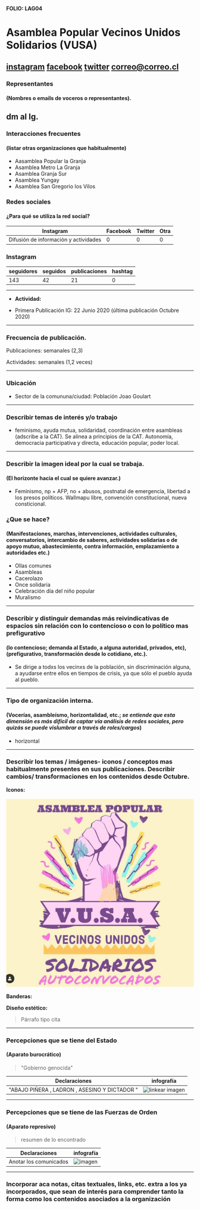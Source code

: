 #### FOLIO: LAG04
# Asamblea Popular Vecinos Unidos Solidarios (VUSA)

[instagram](https://www.instagram.com/vusa_lagranja/)
[facebook]()
[twitter]()
<correo@correo.cl>
---

### Representantes
#### (Nombres o emails de voceros o representantes).
dm al Ig. 
---
### Interacciones frecuentes
#### (listar otras organizaciones que habitualmente)
* Aasamblea Popular la Granja
* Asamblea Metro La Granja 
* Asamblea Granja Sur 
* Asamblea Yungay 
* Asamblea San Gregorio los Vilos

### Redes sociales
#### ¿Para qué se utiliza la red social?
| Instagram | Facebook | Twitter | Otra 
|---|---|---|---|
|Difusión de información y actividades|0|0| 0|

### **Instagram**
| seguidores | seguidos | publicaciones | hashtag 
|---|---|---|---|
|143|42|21| 0

---

* **Actividad:**   

* Primera Publicación IG: 22 Junio 2020 (última publicación Octubre 2020)
---
### Frecuencia de publicación.

Publicaciones: semanales (2,3)

Actividades: semanales (1,2 veces)

---
### Ubicación
* Sector de la comununa/ciudad: Población Joao Goulart
---
### Describir temas de interés y/o trabajo
* feminismo, ayuda mutua, solidaridad, coordinación entre asambleas (adscribe a la CAT). Se alinea a principios de la CAT. Autonomía, democracia participativa y directa, educación popular, poder local. 
---
### Describir la imagen ideal por la cual se trabaja.
#### (El horizonte hacia el cual se quiere avanzar.)
* Feminismo, np + AFP, no + abusos, postnatal de emergencia, libertad a los presos políticos. Wallmapu libre, convención constitucional, nueva consticional. 

### ¿Que se hace?
#### (Manifestaciones, marchas, intervenciones, actividades culturales, conversatorios, intercambio de saberes, actividades solidarias o de apoyo mutuo, abastecimiento, contra información, emplazamiento a autoridades etc.)
* Ollas comunes
* Asambleas 
* Cacerolazo
* Once solidaria
* Celebración día del niño popular
* Muralismo
---
### Describir y distinguir demandas más reivindicativas de espacios sin relación con lo contencioso o con lo político mas prefigurativo
#### (lo contencioso; demanda al Estado, a alguna autoridad, privados, etc), (prefigurativo, transformación desde lo cotidiano, etc.).
* Se dirige a todxs los vecinxs de la población, sin discriminación alguna, a ayudarse entre ellos en tiempos de crisis, ya que sólo el pueblo ayuda al pueblo. 
---
### Tipo de organización interna.
#### (Vocerías, asambleísmo, horizontalidad, etc.; *se entiende que esta dimensión es más difícil de captar vía análisis de redes sociales, pero quizás se puede vislumbrar a través de roles/cargos*)
* horizontal
---
### Describir los temas / imágenes- iconos / conceptos mas habitualmente presentes en sus publicaciones. Describir cambios/ transformaciones en los contenidos desde Octubre.

**Iconos:**


![linkear imagen](vusa.png)

**Banderas:**

**Diseño estético:**

> Párrafo tipo cita 

---
### Percepciones que se tiene del Estado
#### (Aparato burocrático)
> "Gobierno genocida"

| Declaraciones | infografía | 
|---|---|
|"ABAJO PIÑERA , LADRON , ASESINO Y DICTADOR " | ![linkear imagen]() |

---
### Percepciones que se tiene de las Fuerzas de Orden
#### (Aparato represivo)
> resumen de lo encontrado

| Declaraciones | infografía | 
|---|---|
|Anotar los comunicados | ![imagen]() |


---
### Incorporar aca notas, citas textuales, links, etc. extra a los ya incorporados, que sean de interés para comprender tanto la forma como los contenidos asociados a la organización